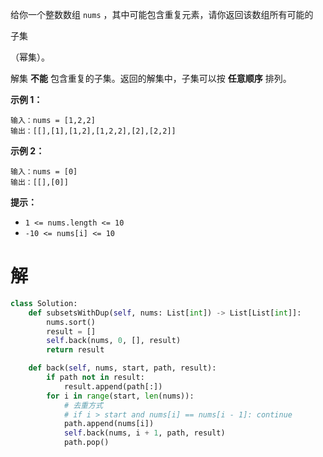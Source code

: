 给你一个整数数组 `nums` ，其中可能包含重复元素，请你返回该数组所有可能的 

子集

（幂集）。



解集 **不能** 包含重复的子集。返回的解集中，子集可以按 **任意顺序** 排列。

 

**示例 1：**

```
输入：nums = [1,2,2]
输出：[[],[1],[1,2],[1,2,2],[2],[2,2]]
```

**示例 2：**

```
输入：nums = [0]
输出：[[],[0]]
```

 

**提示：**

- `1 <= nums.length <= 10`
- `-10 <= nums[i] <= 10`

# 解

```python
class Solution:
    def subsetsWithDup(self, nums: List[int]) -> List[List[int]]:
        nums.sort()
        result = []
        self.back(nums, 0, [], result)
        return result

    def back(self, nums, start, path, result):
        if path not in result:
            result.append(path[:])
        for i in range(start, len(nums)):
            # 去重方式
            # if i > start and nums[i] == nums[i - 1]: continue 
            path.append(nums[i])
            self.back(nums, i + 1, path, result)
            path.pop()
```

